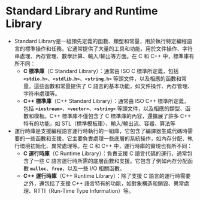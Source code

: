 # Standard Library and Runtime Library
- Standard Library是一組預先定義的函數、類型和常量，用於執行特定編程語言的標準操作和任務。它通常提供了大量的工具和功能，用於文件操作、字符串處理、內存管理、數學計算、輸入/輸出等方面。在 C 和 C++ 中，標準庫有所不同：
    - **C 標準庫**（C Standard Library）：通常由 ISO C 標準所定義，包括 **`<stdio.h>`**、**`<stdlib.h>`**、**`<string.h>`** 等頭文件，以及相應的函數和常量。這些函數和常量提供了 C 語言的基本功能，如文件操作、內存管理、字符串處理等。
    - **C++ 標準庫**（C++ Standard Library）：通常由 ISO C++ 標準所定義，包括 **`<iostream>`**、**`<vector>`**、**`<string>`** 等頭文件，以及相應的類型、函數和模板。C++ 標準庫不僅包含了 C 標準庫的內容，還擴展了許多 C++ 特有的功能，如 STL（標準模板庫）、輸入/輸出流、容器、算法等
- 運行時庫是支援編程語言運行時執行的一組庫，它包含了編譯器生成代碼時需要的一些函數和支援。它主要負責處理一些底層的系統操作，如內存分配、執行環境初始化、異常處理等。在 C 和 C++ 中，運行時庫的實現也有所不同：
    - **C 運行時庫**（C Runtime Library）：負責支援 C 語言代碼的運行，通常包含了一些 C 語言運行時所需的底層函數和支援。它包含了例如內存分配函數 **`malloc`**、**`free`**，以及一些 I/O 相關函數。
    - **C++ 運行時庫**（C++ Runtime Library）：除了支援 C 語言的運行時需要之外，還包括了支援 C++ 語言特有的功能，如對象構造和銷毀、異常處理、RTTI（Run-Time Type Information）等。